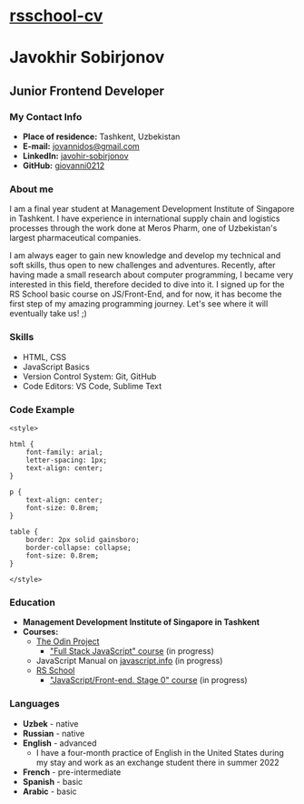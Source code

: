 # [rsschool-cv](https://giovanni0212.github.io/rsschool-cv/)

# **Javokhir Sobirjonov**

## **Junior Frontend Developer**

### **My Contact Info**

* __Place of residence:__ Tashkent, Uzbekistan
* __E-mail:__ [jovannidos@gmail.com](mailto:jovannidos@gmail.com)
* __LinkedIn:__ [javohir-sobirjonov](https://www.linkedin.com/in/javohir-sobirjonov)
* __GitHub:__ [giovanni0212](https://github.com/giovanni0212)

### **About me**

I am a final year student at Management Development Institute of Singapore in Tashkent. I have experience in international supply chain and logistics processes through the work done at Meros Pharm, one of Uzbekistan's largest pharmaceutical companies. 

I am always eager to gain new knowledge and develop my technical and soft skills, thus open to new challenges and adventures. Recently, after having made a small research about computer programming, I became very interested in this field, therefore decided to dive into it. I signed up for the RS School basic course on JS/Front-End, and for now, it has become the first step of my amazing programming journey. Let's see where it will eventually take us! ;)

### **Skills**

* HTML, CSS
* JavaScript Basics
* Version Control System: Git, GitHub
* Code Editors: VS Code, Sublime Text

### **Code Example**

```
<style>

html {
    font-family: arial;
    letter-spacing: 1px;
    text-align: center;
}

p {
    text-align: center;
    font-size: 0.8rem;
}

table {
    border: 2px solid gainsboro;
    border-collapse: collapse;
    font-size: 0.8rem;
}

</style>
```

### **Education**

* __Management Development Institute of Singapore in Tashkent__
* __Courses:__
   + [The Odin Project](https://www.theodinproject.com/)
      - ["Full Stack JavaScript" course](https://www.theodinproject.com/paths/full-stack-javascript) (in progress) 
   + JavaScript Manual on [javascript.info](https://javascript.info/) (in progress)
   + [RS School](https://rs.school/)
      - ["JavaScript/Front-end. Stage 0" course](https://rs.school/js-stage0/) (in progress)

### **Languages**
  
* __Uzbek__ - native
* **Russian** - native
* __English__ - advanced
   + I have a four-month practice of English in the United States during my stay and work as an exchange student there in summer 2022   
* **French** - pre-intermediate
* __Spanish__ - basic
* **Arabic** - basic
